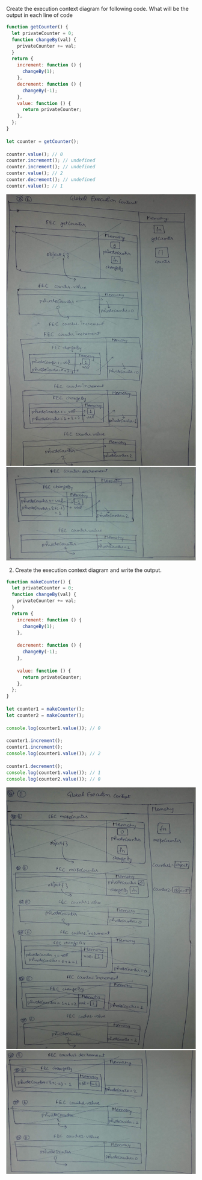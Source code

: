 Create the execution context diagram for following code. What will be the output in each line of code

```js
function getCounter() {
  let privateCounter = 0;
  function changeBy(val) {
    privateCounter += val;
  }
  return {
    increment: function () {
      changeBy(1);
    },
    decrement: function () {
      changeBy(-1);
    },
    value: function () {
      return privateCounter;
    },
  };
}

let counter = getCounter();

counter.value(); // 0
counter.increment(); // undefined
counter.increment(); // undefined
counter.value(); // 2
counter.decrement(); // undefined
counter.value(); // 1
```

![](./img/20220112_133415.jpg)
![](./img/20220112_133528.jpg)

2. Create the execution context diagram and write the output.

```js
function makeCounter() {
  let privateCounter = 0;
  function changeBy(val) {
    privateCounter += val;
  }
  return {
    increment: function () {
      changeBy(1);
    },

    decrement: function () {
      changeBy(-1);
    },

    value: function () {
      return privateCounter;
    },
  };
}

let counter1 = makeCounter();
let counter2 = makeCounter();

console.log(counter1.value()); // 0

counter1.increment();
counter1.increment();
console.log(counter1.value()); // 2

counter1.decrement();
console.log(counter1.value()); // 1
console.log(counter2.value()); // 0
```

![](./img/20220112_133658.jpg)
![](./img/20220112_133751.jpg)
